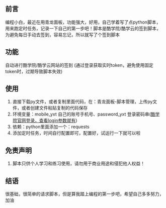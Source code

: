 ## 前言
编程小白，最近在用青龙面板，功能强大，好用，自己学着写了点python脚本，用来跑定时任务，记录一下自己的第一步吧！脚本是酷学院/酷学云的签到脚本，为避免每日手动去签到，容易忘记，所以就写了个签到脚本

## 功能
自动进行酷学院/酷学云网站的签到 (通过登录获取实时token，避免使用固定token时，过期导致脚本失效)

## 使用
1. 直接下载py文件，或者复制里面代码，在：青龙面板-脚本管理，上传py文件，或者创建文件粘贴复制的代码保存
2. 环境变量：mobile_yxt 自己的账号手机号、password_yxt 登录密码串([酷学院官网登录，查看login参数就有](https://pro.coolcollege.cn/#/index-auth-login-new?source=ding))
3. 依赖：python里面添加一个：requests
4. 添加定时任务，时间自行配置即可，配置好，试运行一下就可以啦

## 免责声明
1. 脚本只供个人学习和练习使用，请勿用于商业用途和侵犯他人权益！

## 结语
很基础，很简单的请求脚本，但是算我踏上编程的第一步吧，希望自己多多努力，加油
